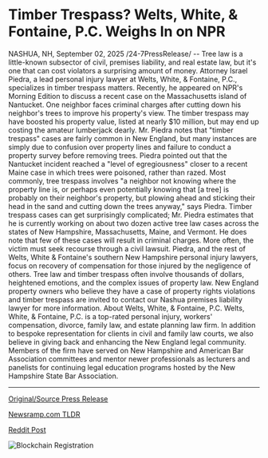 # Timber Trespass? Welts, White, &amp; Fontaine, P.C. Weighs In on NPR

NASHUA, NH, September 02, 2025 /24-7PressRelease/ -- Tree law is a little-known subsector of civil, premises liability, and real estate law, but it's one that can cost violators a surprising amount of money. Attorney Israel Piedra, a lead personal injury lawyer at Welts, White, & Fontaine, P.C., specializes in timber trespass matters. Recently, he appeared on NPR's Morning Edition to discuss a recent case on the Massachusetts island of Nantucket. One neighbor faces criminal charges after cutting down his neighbor's trees to improve his property's view. The timber trespass may have boosted his property value, listed at nearly $10 million, but may end up costing the amateur lumberjack dearly.  Mr. Piedra notes that "timber trespass" cases are fairly common in New England, but many instances are simply due to confusion over property lines and failure to conduct a property survey before removing trees. Piedra pointed out that the Nantucket incident reached a "level of egregiousness" closer to a recent Maine case in which trees were poisoned, rather than razed. Most commonly, tree trespass involves "a neighbor not knowing where the property line is, or perhaps even potentially knowing that [a tree] is probably on their neighbor's property, but plowing ahead and sticking their head in the sand and cutting down the trees anyway," says Piedra.  Timber trespass cases can get surprisingly complicated; Mr. Piedra estimates that he is currently working on about two dozen active tree law cases across the states of New Hampshire, Massachusetts, Maine, and Vermont. He does note that few of these cases will result in criminal charges. More often, the victim must seek recourse through a civil lawsuit. Piedra, and the rest of Welts, White & Fontaine's southern New Hampshire personal injury lawyers, focus on recovery of compensation for those injured by the negligence of others.  Tree law and timber trespass often involve thousands of dollars, heightened emotions, and the complex issues of property law. New England property owners who believe they have a case of property rights violations and timber trespass are invited to contact our Nashua premises liability lawyer for more information.  About Welts, White, & Fontaine, P.C.  Welts, White, & Fontaine, P.C. is a top-rated personal injury, workers' compensation, divorce, family law, and estate planning law firm. In addition to bespoke representation for clients in civil and family law courts, we also believe in giving back and enhancing the New England legal community. Members of the firm have served on New Hampshire and American Bar Association committees and mentor newer professionals as lecturers and panelists for continuing legal education programs hosted by the New Hampshire State Bar Association. 

---

[Original/Source Press Release](https://www.24-7pressrelease.com/press-release/526335/timber-trespass-welts-white-fontaine-pc-weighs-in-on-npr)
                    

[Newsramp.com TLDR](https://newsramp.com/curated-news/tree-law-expert-reveals-costly-consequences-of-timber-trespass-violations/28f5fd519027af29195a95b77d7398f3) 

 



[Reddit Post](https://www.reddit.com/r/Business_NewsRamp/comments/1n6czvp/tree_law_expert_reveals_costly_consequences_of/) 



![Blockchain Registration](https://cdn.newsramp.app/24-7PressRelease/qrcode/259/2/zeroTOXL.webp)